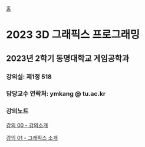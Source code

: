 [홈](https://github.com/dknife/dknife.github.io/wiki)

# 2023 3D 그래픽스 프로그래밍

## 2023년 2학기 동명대학교 게임공학과 


### 강의실: 제1정 518

### 담당교수 연락처: ymkang @ tu.ac.kr

### 강의노트

[강의 00 - 강의소개](https://github.com/dknife/2023Graphics/raw/main/LectureNotes/Lec00_Orientation.pdf)

[강의 01 - 그래픽스 소개](https://github.com/dknife/2023Graphics/raw/main/LectureNotes/Lec01_Introduction2Graphics.pdf)

